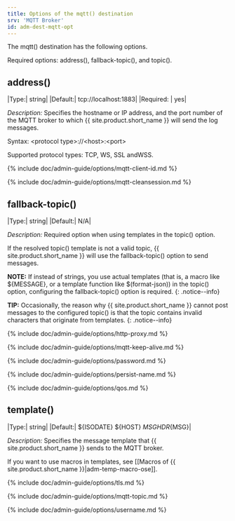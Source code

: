 ```yaml
---
title: Options of the mqtt() destination
srv: 'MQTT Broker'
id: adm-dest-mqtt-opt
---
```


The mqtt() destination has the following options.

Required options: address(), fallback-topic(), and topic().

## address()

|Type:|       string|
|Default:|    tcp://localhost:1883|
|Required: |  yes|

*Description:* Specifies the hostname or IP address, and the port number
of the MQTT broker to which {{ site.product.short_name }} will send the log messages.

Syntax: \<protocol type\>://\<host\>:\<port\>

Supported protocol types: TCP, WS, SSL andWSS.

{% include doc/admin-guide/options/mqtt-client-id.md %}

{% include doc/admin-guide/options/mqtt-cleansession.md %}

## fallback-topic()

|Type:|      string|
|Default:|   N/A|

*Description:* Required option when using templates in the topic()
option.

If the resolved topic() template is not a valid topic, {{ site.product.short_name }}
will use the fallback-topic() option to send messages.

**NOTE:** If instead of strings, you use actual templates (that is, a macro
like ${MESSAGE}, or a template function like $(format-json)) in the
topic() option, configuring the fallback-topic() option is required.
{: .notice--info}

**TIP:** Occasionally, the reason why {{ site.product.short_name }} cannot post messages to
the configured topic() is that the topic contains invalid characters
that originate from templates.
{: .notice--info}

{% include doc/admin-guide/options/http-proxy.md %}

{% include doc/admin-guide/options/mqtt-keep-alive.md %}

{% include doc/admin-guide/options/password.md %}

{% include doc/admin-guide/options/persist-name.md %}

{% include doc/admin-guide/options/qos.md %}

## template()

|Type:|      string|
|Default:|   ${ISODATE} ${HOST} ${MSGHDR}${MSG}|

*Description:* Specifies the message template that {{ site.product.short_name }} sends
to the MQTT broker.

If you want to use macros in templates, see
[[Macros of {{ site.product.short_name }}|adm-temp-macro-ose]].  

{% include doc/admin-guide/options/tls.md %}

{% include doc/admin-guide/options/mqtt-topic.md %}

{% include doc/admin-guide/options/username.md %}
